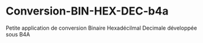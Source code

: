 # Conversion-BIN-HEX-DEC-b4a
Petite application de conversion Binaire Hexadécilmal Decimale développée sous B4A 
